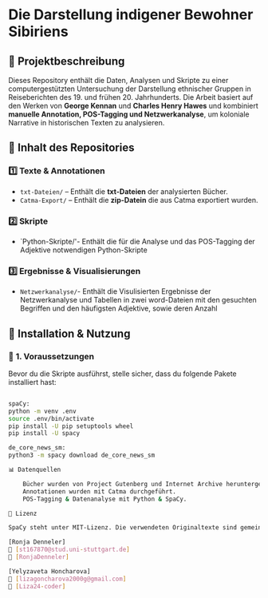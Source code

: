 # **Die Darstellung indigener Bewohner Sibiriens**  

## 📖 **Projektbeschreibung**  
Dieses Repository enthält die Daten, Analysen und Skripte zu einer computergestützten Untersuchung der Darstellung ethnischer Gruppen in Reiseberichten des 19. und frühen 20. Jahrhunderts. Die Arbeit basiert auf den Werken von **George Kennan** und **Charles Henry Hawes** und kombiniert **manuelle Annotation, POS-Tagging und Netzwerkanalyse**, um koloniale Narrative in historischen Texten zu analysieren.  

## 📂 **Inhalt des Repositories**  
### 1️⃣ **Texte & Annotationen**    
  - `txt-Dateien/` – Enthält die **txt-Dateien** der analysierten Bücher.
  - `Catma-Export/` – Enthält die **zip-Datein** die aus Catma exportiert wurden.
### 2️⃣ **Skripte** 
  - `Python-Skripte/'- Enthält die für die Analyse und das POS-Tagging der Adjektive notwendigen Python-Skripte
### 3️⃣ **Ergebnisse & Visualisierungen**   
  - `Netzwerkanalyse/`- Enthält die Visulisierten Ergebnisse der Netzwerkanalyse und Tabellen in zwei word-Dateien mit den gesuchten Begriffen und den häufigsten Adjektive, sowie deren Anzahl
 
## 🚀 **Installation & Nutzung**  
### 🔧 **1. Voraussetzungen**  
Bevor du die Skripte ausführst, stelle sicher, dass du folgende Pakete installiert hast:  

```bash

spaCy:
python -m venv .env
source .env/bin/activate
pip install -U pip setuptools wheel
pip install -U spacy

de_core_news_sm:
python3 -m spacy download de_core_news_sm

📊 Datenquellen

    Bücher wurden von Project Gutenberg und Internet Archive heruntergeladen.
    Annotationen wurden mit Catma durchgeführt.
    POS-Tagging & Datenanalyse mit Python & SpaCy.

📝 Lizenz

SpaCy steht unter MIT-Lizenz. Die verwendeten Originaltexte sind gemeinfrei.

[Ronja Denneler]
📧 [st167870@stud.uni-stuttgart.de]
🔗 [RonjaDenneler]

[Yelyzaveta Honcharova]
📧 [lizagoncharova2000g@gmail.com]
🔗 [Liza24-coder]
